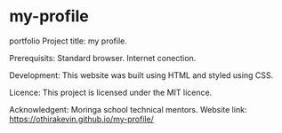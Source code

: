 # my-profile
portfolio
Project title: my profile.

Prerequisits: Standard browser.
              Internet conection.
              
Development: This website was built using HTML and styled using CSS.

Licence: This project is licensed under the MIT licence.

Acknowledgent: Moringa school technical mentors.
Website link: https://othirakevin.github.io/my-profile/
